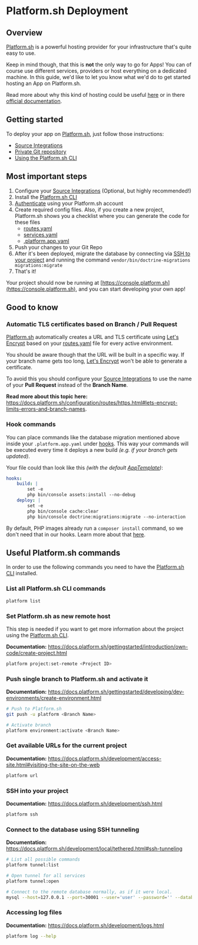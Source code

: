 # Platform.sh Deployment

## Overview

[Platform.sh](https://platform.sh) is a powerful hosting provider for your infrastructure that's quite easy to use.

Keep in mind though, that this is **not** the only way to go for Apps! You can of course use different services, providers or host everything on a dedicated machine.
In this guide, we'd like to let you know what we'd do to get started hosting an App on Platform.sh.

Read more about why this kind of hosting could be useful [here](README) or in there [official documentation](https://docs.platform.sh/).

## Getting started

To deploy your app on [Platform.sh](https://platform.sh), just follow those instructions:

* [Source Integrations](https://docs.platform.sh/integrations/source.html)
* [Private Git repository](https://docs.platform.sh/development/private-repository.html)
* [Using the Platform.sh CLI](https://docs.platform.sh/development/cli.html)

## Most important steps

1. Configure your [Source Integrations](https://docs.platform.sh/integrations/source.html) (Optional, but highly recommended!)
1. Install the [Platform.sh CLI](https://docs.platform.sh/development/cli.html)
1. [Authenticate](https://docs.platform.sh/development/cli.html#authentication) using your Platform.sh account
1. Create required config files. Also, if you create a new project, Platform.sh shows you a checklist where you can generate the code for these files
    * [routes.yaml](https://docs.platform.sh/configuration/routes.html)
    * [services.yaml](https://docs.platform.sh/configuration/services.html)
    * [.platform.app.yaml](https://docs.platform.sh/configuration/app.html)
1. Push your changes to your Git Repo
1. After it's been deployed, migrate the database by connecting via [SSH to your project](#ssh-into-your-project) and running the command `vendor/bin/doctrine-migrations migrations:migrate`
1. That's it!

Your project should now be running at [https://console.platform.sh](https://console.platform.sh), and you can start developing your own app!

## Good to know

### Automatic TLS certificates based on Branch / Pull Request

[Platform.sh](https://platform.sh) automatically creates a URL and TLS certificate using [Let's Encrypt](https://letsencrypt.org/) based on your [routes.yaml](https://docs.platform.sh/configuration/routes.html) file for every active environment.

You should be aware though that the URL will be built in a specific way. If your branch name gets too long, [Let's Encrypt](https://letsencrypt.org/) won't be able to generate a certificate.

To avoid this you should configure your [Source Integrations](https://docs.platform.sh/integrations/source.html) to use the name of your **Pull Request** instead of the **Branch Name**.

**Read more about this topic here:** <https://docs.platform.sh/configuration/routes/https.html#lets-encrypt-limits-errors-and-branch-names>.

### Hook commands

You can place commands like the database migration mentioned above inside your `.platform.app.yaml` under [hooks](https://docs.platform.sh/configuration/app/build.html#hooks).
This way your commands will be executed every time it deploys a new build _(e.g. if your branch gets updated)_.

Your file could than look like this _(with the default [AppTemplate](https://github.com/shopware/AppTemplate))_:

<CodeBlock title=".platform.app.yaml">

```yaml
hooks:
    build: |
        set -e
        php bin/console assets:install --no-debug
    deploy: |
        set -e
        php bin/console cache:clear
        php bin/console doctrine:migrations:migrate --no-interaction
```

</CodeBlock>

By default, PHP images already run a `composer install` command, so we don't need that in our hooks.
Learn more about that [here](https://docs.platform.sh/languages/php.html#build-flavor).

## Useful Platform.sh commands

In order to use the following commands you need to have the [Platform.sh CLI](https://docs.platform.sh/development/cli.html) installed.

### List all Platform.sh CLI commands

```sh
platform list
```

### Set Platform.sh as new remote host

This step is needed if you want to get more information about the project using the [Platform.sh CLI](https://docs.platform.sh/development/cli.html).

**Documentation:** <https://docs.platform.sh/gettingstarted/introduction/own-code/create-project.html>

```sh
platform project:set-remote <Project ID>
```

### Push single branch to Platform.sh and activate it

**Documentation:** <https://docs.platform.sh/gettingstarted/developing/dev-environments/create-environment.html>

```sh
# Push to Platform.sh
git push -u platform <Branch Name>

# Activate branch
platform environment:activate <Branch Name>
```

### Get available URLs for the current project

**Documentation:** <https://docs.platform.sh/development/access-site.html#visiting-the-site-on-the-web>

```sh
platform url 
```

### SSH into your project

**Documentation:** <https://docs.platform.sh/development/ssh.html>

```sh
platform ssh
```

### Connect to the database using SSH tunneling

**Documentation:** <https://docs.platform.sh/development/local/tethered.html#ssh-tunneling>

```sh
# List all possible commands
platform tunnel:list

# Open tunnel for all services
platform tunnel:open

# Connect to the remote database normally, as if it were local.
mysql --host=127.0.0.1 --port=30001 --user='user' --password='' --database='main'
```

### Accessing log files

**Documentation:** <https://docs.platform.sh/development/logs.html>

```sh
platform log --help
```
